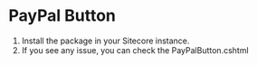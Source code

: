 # PayPal Button
1) Install the package in your Sitecore instance. 
2) If you see any issue, you can check the PayPalButton.cshtml
